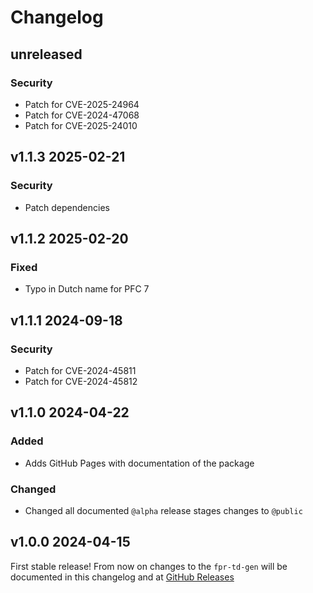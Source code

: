 # Changelog
## unreleased
### Security
* Patch for CVE-2025-24964
* Patch for CVE-2024-47068
* Patch for CVE-2025-24010

## v1.1.3 2025-02-21
### Security
* Patch dependencies

## v1.1.2 2025-02-20
### Fixed
* Typo in Dutch name for PFC 7

## v1.1.1 2024-09-18
### Security
* Patch for CVE-2024-45811
* Patch for CVE-2024-45812

## v1.1.0 2024-04-22
### Added
* Adds GitHub Pages with documentation of the package

### Changed
* Changed all documented `@alpha` release stages changes to `@public`

## v1.0.0 2024-04-15
First stable release! From now on changes to the `fpr-td-gen` will be documented in this changelog and at [GitHub Releases](https://github.com/AgroCares/fpr-td-gen/releases)
